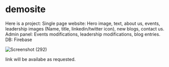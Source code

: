 # demosite
Here is a project:
Single page website: Hero image, text, about us, events, leadership images (Name, title, linkedin/twitter icon), new blogs, contact us.
Admin panel: Events modifications, leadership modifications, blog entries.
DB: Firebase

![Screenshot (292)](https://user-images.githubusercontent.com/54675828/138551008-4614db52-27de-45d1-b3b2-1a36311a201a.png)


link will be availabe as requested.
